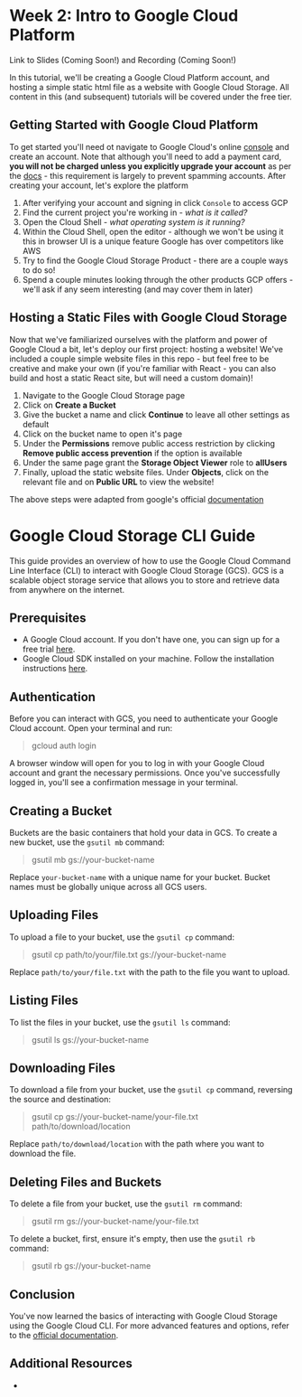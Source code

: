 
# Week 2: Intro to Google Cloud Platform

Link to Slides (Coming Soon!) and Recording (Coming Soon!)

In this tutorial, we'll be creating a Google Cloud Platform account, and hosting a simple static html file as a website with Google Cloud Storage. All content in this (and subsequent) tutorials will be covered under the free tier.

## Getting Started with Google Cloud Platform

To get started you'll need ot navigate to Google Cloud's online [console](https://cloud.google.com/) and create an account. Note that although you'll need to add a payment card, **you will not be charged unless you explicitly upgrade your account** as per the [docs](https://cloud.google.com/free/docs/free-cloud-features#:~:text=To%20complete%20your%20Free%20Trial,enable%20us%20to%20charge%20you.) - this requirement is largely to prevent spamming accounts. After creating your account, let's explore the platform

1. After verifying your account and signing in click `Console` to access GCP
2. Find the current project you're working in - *what is it called?*
3. Open the Cloud Shell - *what operating system is it running?*
4. Within the Cloud Shell, open the editor - although we won't be using it this in browser UI is a unique feature Google has over competitors like AWS
5. Try to find the Google Cloud Storage Product - there are a couple ways to do so!
6. Spend a couple minutes looking through the other products GCP offers - we'll ask if any seem interesting (and may cover them in later)

## Hosting a Static Files with Google Cloud Storage

Now that we've familiarized ourselves with the platform and power of Google Cloud a bit, let's deploy our first project: hosting a website! We've included a couple simple website files in this repo - but feel free to be creative and make your own (if you're familiar with React - you can also build and host a static React site, but will need a custom domain)! 

1. Navigate to the Google Cloud Storage page
2. Click on **Create a Bucket**
3. Give the bucket a name and click **Continue** to leave all other settings as default
4. Click on the bucket name to open it's page 
5. Under the **Permissions** remove public access restriction by clicking **Remove public access prevention** if the option is available
6. Under the same page grant the **Storage Object Viewer** role to **allUsers**
7. Finally, upload the static website files. Under **Objects**, click on the relevant file and on **Public URL** to view the website!

The above steps were adapted from google's official [documentation](https://cloud.google.com/storage/docs/hosting-static-website)

# Google Cloud Storage CLI Guide

This guide provides an overview of how to use the Google Cloud Command Line Interface (CLI) to interact with Google Cloud Storage (GCS). GCS is a scalable object storage service that allows you to store and retrieve data from anywhere on the internet.

## Prerequisites

- A Google Cloud account. If you don't have one, you can sign up for a free trial [here](https://cloud.google.com/free).
- Google Cloud SDK installed on your machine. Follow the installation instructions [here](https://cloud.google.com/sdk/docs/install).

## Authentication

Before you can interact with GCS, you need to authenticate your Google Cloud account. Open your terminal and run:


> gcloud auth login


A browser window will open for you to log in with your Google Cloud account and grant the necessary permissions. Once you've successfully logged in, you'll see a confirmation message in your terminal.

## Creating a Bucket

Buckets are the basic containers that hold your data in GCS. To create a new bucket, use the `gsutil mb` command:


> gsutil mb gs://your-bucket-name


Replace `your-bucket-name` with a unique name for your bucket. Bucket names must be globally unique across all GCS users.

## Uploading Files

To upload a file to your bucket, use the `gsutil cp` command:


> gsutil cp path/to/your/file.txt gs://your-bucket-name


Replace `path/to/your/file.txt` with the path to the file you want to upload.

## Listing Files

To list the files in your bucket, use the `gsutil ls` command:


> gsutil ls gs://your-bucket-name


## Downloading Files

To download a file from your bucket, use the `gsutil cp` command, reversing the source and destination:


> gsutil cp gs://your-bucket-name/your-file.txt path/to/download/location


Replace `path/to/download/location` with the path where you want to download the file.

## Deleting Files and Buckets

To delete a file from your bucket, use the `gsutil rm` command:


> gsutil rm gs://your-bucket-name/your-file.txt


To delete a bucket, first, ensure it's empty, then use the `gsutil rb` command:


> gsutil rb gs://your-bucket-name


## Conclusion

You've now learned the basics of interacting with Google Cloud Storage using the Google Cloud CLI. For more advanced features and options, refer to the [official documentation](https://cloud.google.com/storage/docs).

## Additional Resources
* 
